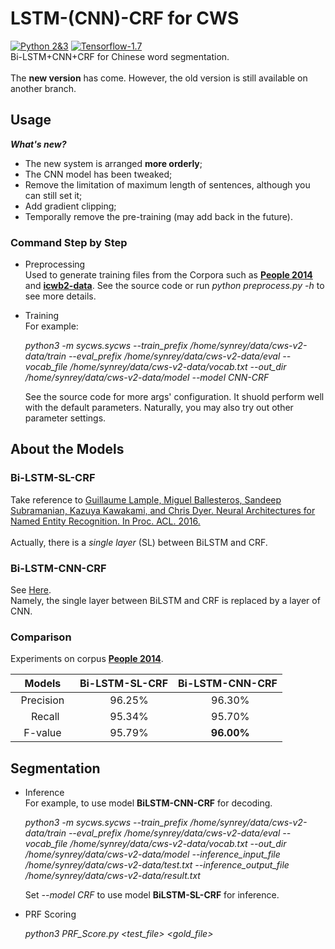# LSTM-(CNN)-CRF for CWS
[![Python 2&3](https://img.shields.io/badge/python-2&3-brightgreen.svg)](https://www.python.org/) 
[![Tensorflow-1.7](https://img.shields.io/badge/tensorflow-1.7-orange.svg)](https://www.tensorflow.org/)<br>
Bi-LSTM+CNN+CRF for Chinese word segmentation. <br><br>
The **new version** has come. However, the old version is still available on another branch.

## Usage
***What's new?***
* The new system is arranged **more orderly**;
* The CNN model has been tweaked;
* Remove the limitation of maximum length of sentences, although you can still set it;
* Add gradient clipping;
* Temporally remove the pre-training (may add back in the future).
### Command Step by Step
* Preprocessing <br>
Used to generate training files from the Corpora such as [**People 2014**](http://www.all-terms.com/bbs/thread-7977-1-1.html) and [**icwb2-data**](http://sighan.cs.uchicago.edu/bakeoff2005/). See the source code or run *python preprocess.py -h* to see more details.
    
* Training <br>
    For example:<br>
    
    *python3 -m sycws.sycws --train_prefix /home/synrey/data/cws-v2-data/train --eval_prefix /home/synrey/data/cws-v2-data/eval --vocab_file /home/synrey/data/cws-v2-data/vocab.txt --out_dir /home/synrey/data/cws-v2-data/model --model CNN-CRF*
    
    See the source code for more args' configuration. It shuold perform well with the default parameters. Naturally, you may also try out other parameter settings.
    
## About the Models
### Bi-LSTM-SL-CRF 
Take reference to [Guillaume Lample, Miguel Ballesteros, Sandeep Subramanian, Kazuya Kawakami, and Chris Dyer. Neural Architectures for Named Entity Recognition. In Proc. ACL. 2016.](http://www.aclweb.org/anthology/N16-1030)<br><br>
Actually, there is a *single layer* (SL) between BiLSTM and CRF.

### Bi-LSTM-CNN-CRF
See [Here](http://htmlpreview.github.io/?https://github.com/MeteorYee/LSTM-CNN-CWS/blob/master/Extra/Bi-LSTM_CNN.html).<br>
Namely, the single layer between BiLSTM and CRF is replaced by a layer of CNN.
    
### Comparison
Experiments on corpus [**People 2014**](http://www.all-terms.com/bbs/thread-7977-1-1.html).

|     Models    |  Bi-LSTM-SL-CRF  |  Bi-LSTM-CNN-CRF  |
| :-----------: | :--------------: | :---------------: |
|   Precision   |     96.25%       |      96.30%       |
|     Recall    |     95.34%       |      95.70%       |
|     F-value   |     95.79%       |    **96.00%**     |

## Segmentation
* Inference <br>
For example, to use model **BiLSTM-CNN-CRF** for decoding.<br>

    *python3 -m sycws.sycws --train_prefix /home/synrey/data/cws-v2-data/train --eval_prefix /home/synrey/data/cws-v2-data/eval --vocab_file /home/synrey/data/cws-v2-data/vocab.txt --out_dir /home/synrey/data/cws-v2-data/model --inference_input_file /home/synrey/data/cws-v2-data/test.txt --inference_output_file /home/synrey/data/cws-v2-data/result.txt*
    
    Set *--model CRF* to use model **BiLSTM-SL-CRF** for inference.
    
* PRF Scoring <br>
    
    *python3 PRF_Score.py <test_file> <gold_file>*
